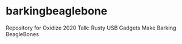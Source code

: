 # barkingbeaglebone

Repository for Oxidize 2020 Talk:
Rusty USB Gadgets Make Barking BeagleBones


